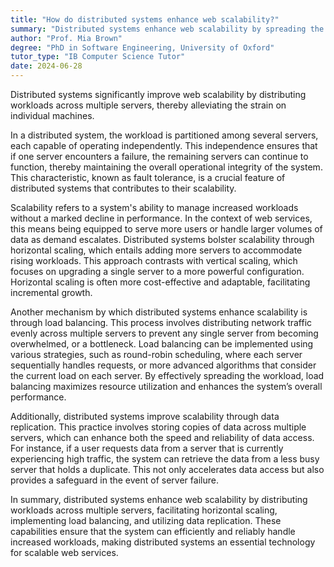 ```yaml
---
title: "How do distributed systems enhance web scalability?"
summary: "Distributed systems enhance web scalability by spreading the workload across multiple servers, reducing the load on individual machines."
author: "Prof. Mia Brown"
degree: "PhD in Software Engineering, University of Oxford"
tutor_type: "IB Computer Science Tutor"
date: 2024-06-28
---
```


Distributed systems significantly improve web scalability by distributing workloads across multiple servers, thereby alleviating the strain on individual machines.

In a distributed system, the workload is partitioned among several servers, each capable of operating independently. This independence ensures that if one server encounters a failure, the remaining servers can continue to function, thereby maintaining the overall operational integrity of the system. This characteristic, known as fault tolerance, is a crucial feature of distributed systems that contributes to their scalability.

Scalability refers to a system's ability to manage increased workloads without a marked decline in performance. In the context of web services, this means being equipped to serve more users or handle larger volumes of data as demand escalates. Distributed systems bolster scalability through horizontal scaling, which entails adding more servers to accommodate rising workloads. This approach contrasts with vertical scaling, which focuses on upgrading a single server to a more powerful configuration. Horizontal scaling is often more cost-effective and adaptable, facilitating incremental growth.

Another mechanism by which distributed systems enhance scalability is through load balancing. This process involves distributing network traffic evenly across multiple servers to prevent any single server from becoming overwhelmed, or a bottleneck. Load balancing can be implemented using various strategies, such as round-robin scheduling, where each server sequentially handles requests, or more advanced algorithms that consider the current load on each server. By effectively spreading the workload, load balancing maximizes resource utilization and enhances the system’s overall performance.

Additionally, distributed systems improve scalability through data replication. This practice involves storing copies of data across multiple servers, which can enhance both the speed and reliability of data access. For instance, if a user requests data from a server that is currently experiencing high traffic, the system can retrieve the data from a less busy server that holds a duplicate. This not only accelerates data access but also provides a safeguard in the event of server failure.

In summary, distributed systems enhance web scalability by distributing workloads across multiple servers, facilitating horizontal scaling, implementing load balancing, and utilizing data replication. These capabilities ensure that the system can efficiently and reliably handle increased workloads, making distributed systems an essential technology for scalable web services.
    